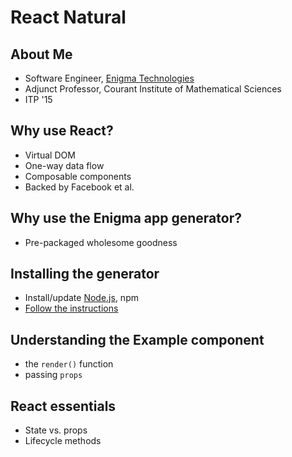 # React Natural

## About Me
  + Software Engineer, [Enigma Technologies](http://enigma.io/)
  + Adjunct Professor, Courant Institute of Mathematical Sciences
  + ITP '15

## Why use React?
  + Virtual DOM
  + One-way data flow
  + Composable components
  + Backed by Facebook et al.

## Why use the Enigma app generator?
  + Pre-packaged wholesome goodness

## Installing the generator
  + Install/update [Node.js](https://nodejs.org/en/), npm
  + [Follow the instructions](https://github.com/enigma-io/generator-enigma)

## Understanding the Example component
  + the `render()` function
  + passing `props`

## React essentials
  + State vs. props
  + Lifecycle methods
